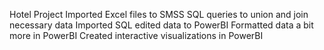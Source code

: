 Hotel Project
Imported Excel files to SMSS
SQL queries to union and join necessary data
Imported SQL edited data to PowerBI
Formatted data a bit more in PowerBI
Created interactive visualizations in PowerBI
